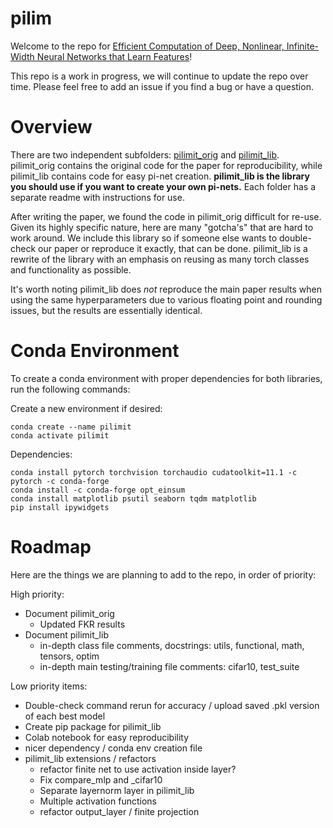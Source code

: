# pilim

Welcome to the repo for [Efficient Computation of Deep, Nonlinear, Infinite-Width Neural Networks that Learn Features](https://www.microsoft.com/en-us/research/publication/efficient-computation-of-deep-nonlinear-infinite-width-neural-networks-that-learn-features/)!


This repo is a work in progress, we will continue to update the repo over time. Please feel free to add an issue if you find a bug or have a question.


# Overview


There are two independent subfolders: [pilimit_orig](pilimit_orig) and [pilimit_lib](pilimit_lib). pilimit_orig contains the original code for the paper for reproducibility, while pilimit_lib contains code for easy pi-net creation. **pilimit_lib is the library you should use if you want to create your own pi-nets.** Each folder has a separate readme with instructions for use.

After writing the paper, we found the code in pilimit_orig difficult for re-use. Given its highly specific nature, here are many "gotcha's" that are hard to work around. We include this library so if someone else wants to double-check our paper or reproduce it exactly, that can be done. pilimit_lib is a rewrite of the library with an emphasis on reusing as many torch classes and functionality as possible. 

It's worth noting pilimit_lib does *not* reproduce the main paper results when using the same hyperparameters due to various floating point and rounding issues, but the results are essentially identical.

# Conda Environment

To create a conda environment with proper dependencies for both libraries, run the following commands:

Create a new environment if desired:
```
conda create --name pilimit
conda activate pilimit
```

Dependencies:
```
conda install pytorch torchvision torchaudio cudatoolkit=11.1 -c pytorch -c conda-forge 
conda install -c conda-forge opt_einsum
conda install matplotlib psutil seaborn tqdm matplotlib
pip install ipywidgets
```


# Roadmap

Here are the things we are planning to add to the repo, in order of priority:

High priority:
- Document pilimit_orig
  - Updated FKR  results
- Document pilimit_lib
  - in-depth class file comments, docstrings: utils, functional, math, tensors, optim
  - in-depth main testing/training file comments: cifar10, test_suite


Low priority items:
- Double-check command rerun for accuracy / upload saved .pkl version of each best model
- Create pip package for pilimit_lib
- Colab notebook for easy reproducibility
- nicer dependency / conda env creation file
- pilimit_lib extensions / refactors
  - refactor finite net to use activation inside layer?
  - Fix compare_mlp and _cifar10
  - Separate layernorm layer in pilimit_lib
  - Multiple activation functions
  - refactor output_layer / finite projection